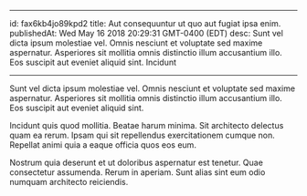 
---
id: fax6kb4jo89kpd2
title: Aut consequuntur ut quo aut fugiat ipsa enim.
publishedAt: Wed May 16 2018 20:29:31 GMT-0400 (EDT)
desc: Sunt vel dicta ipsum molestiae vel. Omnis nesciunt et voluptate sed maxime aspernatur. Asperiores sit mollitia omnis distinctio illum accusantium illo. Eos suscipit aut eveniet aliquid sint. Incidunt

---



Sunt vel dicta ipsum molestiae vel. Omnis nesciunt et voluptate sed maxime aspernatur. Asperiores sit mollitia omnis distinctio illum accusantium illo. Eos suscipit aut eveniet aliquid sint.
 Incidunt quis quod mollitia. Beatae harum minima. Sit architecto delectus quam ea rerum. Ipsam qui sit repellendus exercitationem cumque non. Repellat animi quia a eaque officia quos eos eum.
 Nostrum quia deserunt et ut doloribus aspernatur est tenetur. Quae consectetur assumenda. Rerum in aperiam. Sunt alias sint eum odio numquam architecto reiciendis.

